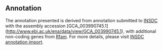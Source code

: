 
Annotation
----------

The annotation presented is derived from annotation submitted to
[INSDC](http://www.insdc.org) with the assembly accession [GCA\_003990745.1]
(http://www.ebi.ac.uk/ena/data/view/GCA_003990745.1),
with additional non-coding genes from
[Rfam](http://rfam.xfam.org/). For more details, please visit [INSDC
annotation import](http://ensemblgenomes.org/info/data/insdc_annotation).
